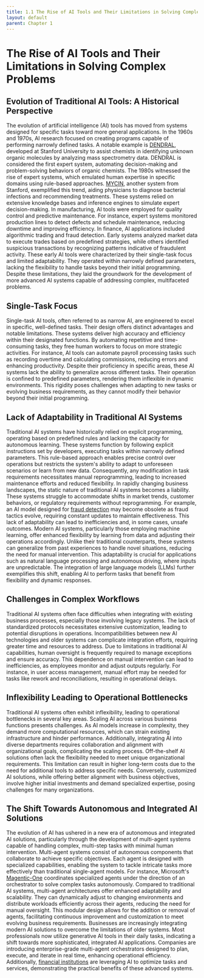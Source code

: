 ```yaml
---
title: 1.1 The Rise of AI Tools and Their Limitations in Solving Complex Problems
layout: default
parent: Chapter 1
---
```


# The Rise of AI Tools and Their Limitations in Solving Complex Problems

## Evolution of Traditional AI Tools: A Historical Perspective
The evolution of artificial intelligence (AI) tools has moved from systems designed for specific tasks toward more general applications. In the 1960s and 1970s, AI research focused on creating programs capable of performing narrowly defined tasks. A notable example is [DENDRAL](https://en.wikipedia.org/wiki/Dendral), developed at Stanford University to assist chemists in identifying unknown organic molecules by analyzing mass spectrometry data. DENDRAL is considered the first expert system, automating decision-making and problem-solving behaviors of organic chemists. 
The 1980s witnessed the rise of expert systems, which emulated human expertise in specific domains using rule-based approaches. [MYCIN](https://en.wikipedia.org/wiki/Mycin), another system from Stanford, exemplified this trend, aiding physicians to diagnose bacterial infections and recommending treatments. These systems relied on extensive knowledge bases and inference engines to simulate expert decision-making. 
In manufacturing, AI tools were employed for quality control and predictive maintenance. For instance, expert systems monitored production lines to detect defects and schedule maintenance, reducing downtime and improving efficiency. In finance, AI applications included algorithmic trading and fraud detection. Early systems analyzed market data to execute trades based on predefined strategies, while others identified suspicious transactions by recognizing patterns indicative of fraudulent activity. 
These early AI tools were characterized by their single-task focus and limited adaptability. They operated within narrowly defined parameters, lacking the flexibility to handle tasks beyond their initial programming. Despite these limitations, they laid the groundwork for the development of more advanced AI systems capable of addressing complex, multifaceted problems. 

## Single-Task Focus
Single-task AI tools, often referred to as narrow AI, are engineered to excel in specific, well-defined tasks. Their design offers distinct advantages and notable limitations. These systems deliver high accuracy and efficiency within their designated functions. By automating repetitive and time-consuming tasks, they free human workers to focus on more strategic activities. For instance, AI tools can automate payroll processing tasks such as recording overtime and calculating commissions, reducing errors and enhancing productivity. 
Despite their proficiency in specific areas, these AI systems lack the ability to generalize across different tasks. Their operation is confined to predefined parameters, rendering them inflexible in dynamic environments. This rigidity poses challenges when adapting to new tasks or evolving business requirements, as they cannot modify their behavior beyond their initial programming.

## Lack of Adaptability in Traditional AI Systems
Traditional AI systems have historically relied on explicit programming, operating based on predefined rules and lacking the capacity for autonomous learning. These systems function by following explicit instructions set by developers, executing tasks within narrowly defined parameters. This rule-based approach enables precise control over operations but restricts the system's ability to adapt to unforeseen scenarios or learn from new data. Consequently, any modification in task requirements necessitates manual reprogramming, leading to increased maintenance efforts and reduced flexibility. 
In rapidly changing business landscapes, the static nature of traditional AI systems becomes a liability. These systems struggle to accommodate shifts in market trends, customer behaviors, or regulatory requirements without reprogramming. For example, an AI model designed for [fraud detection](https://www.paypal.com/business/manage-risk) may become obsolete as fraud tactics evolve, requiring constant updates to maintain effectiveness. This lack of adaptability can lead to inefficiencies and, in some cases, unsafe outcomes. 
Modern AI systems, particularly those employing machine learning, offer enhanced flexibility by learning from data and adjusting their operations accordingly. Unlike their traditional counterparts, these systems can generalize from past experiences to handle novel situations, reducing the need for manual intervention. This adaptability is crucial for applications such as natural language processing and autonomous driving, where inputs are unpredictable. The integration of large language models (LLMs) further exemplifies this shift, enabling AI to perform tasks that benefit from flexibility and dynamic responses. 

## Challenges in Complex Workflows
Traditional AI systems often face difficulties when integrating with existing business processes, especially those involving legacy systems. The lack of standardized protocols necessitates extensive customization, leading to potential disruptions in operations. Incompatibilities between new AI technologies and older systems can complicate integration efforts, requiring greater time and resources to address. 
Due to limitations in traditional AI capabilities, human oversight is frequently required to manage exceptions and ensure accuracy. This dependence on manual intervention can lead to inefficiencies, as employees monitor and adjust outputs regularly. For instance, in user access management, manual effort may be needed for tasks like rework and reconciliations, resulting in operational delays. 

## Inflexibility Leading to Operational Bottlenecks
Traditional AI systems often exhibit inflexibility, leading to operational bottlenecks in several key areas.
Scaling AI across various business functions presents challenges. As AI models increase in complexity, they demand more computational resources, which can strain existing infrastructure and hinder performance. Additionally, integrating AI into diverse departments requires collaboration and alignment with organizational goals, complicating the scaling process. 
Off-the-shelf AI solutions often lack the flexibility needed to meet unique organizational requirements. This limitation can result in higher long-term costs due to the need for additional tools to address specific needs. Conversely, customized AI solutions, while offering better alignment with business objectives, involve higher initial investments and demand specialized expertise, posing challenges for many organizations.

## The Shift Towards Autonomous and Integrated AI Solutions
The evolution of AI has ushered in a new era of autonomous and integrated AI solutions, particularly through the development of multi-agent systems capable of handling complex, multi-step tasks with minimal human intervention.
Multi-agent systems consist of autonomous components that collaborate to achieve specific objectives. Each agent is designed with specialized capabilities, enabling the system to tackle intricate tasks more effectively than traditional single-agent models. For instance, Microsoft's [Magentic-One](https://www.microsoft.com/en-us/research/articles/magentic-one-a-generalist-multi-agent-system-for-solving-complex-tasks/) coordinates specialized agents under the direction of an orchestrator to solve complex tasks autonomously. 
Compared to traditional AI systems, multi-agent architectures offer enhanced adaptability and scalability. They can dynamically adjust to changing environments and distribute workloads efficiently across their agents, reducing the need for manual oversight. This modular design allows for the addition or removal of agents, facilitating continuous improvement and customization to meet evolving business requirements. 
Businesses are increasingly integrating modern AI solutions to overcome the limitations of older systems. Most professionals now utilize generative AI tools in their daily tasks, indicating a shift towards more sophisticated, integrated AI applications. Companies are introducing enterprise-grade multi-agent orchestrators designed to plan, execute, and iterate in real time, enhancing operational efficiency. Additionally, [financial institutions](https://www.bcg.com/publications/2023/a-genai-roadmap-for-fis) are leveraging AI to optimize tasks and services, demonstrating the practical benefits of these advanced systems. 
